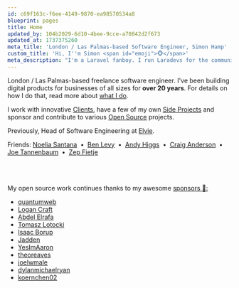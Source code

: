 ```yaml
---
id: c69f163c-f6ee-4149-9870-ea98570534a8
blueprint: pages
title: Home
updated_by: 104b2029-6d10-4bee-9cce-a70842d2f673
updated_at: 1737375260
meta_title: 'London / Las Palmas-based Software Engineer, Simon Hamp'
custom_title: 'Hi, I''m Simon <span id="emoji">🐵</span>'
meta_description: "I'm a Laravel fanboy. I run Laradevs for the community and I'm building NativePHP"
---
```

<script>
    setInterval(function() {
        let emojis = ['🐵', '🙈', '🙉', '🙊', '🐒', '😂'];
        document.getElementById('emoji').innerHTML = emojis[Math.floor(Math.random() * emojis.length)];
    }, 1000);
</script>

London / Las Palmas-based freelance software engineer. I've been building digital products for businesses of all sizes for **over 20 years**. For details on how I do that, read more about [what I do](/what-i-do).

I work with innovative [Clients](/clients), have a few of my own [Side Projects](/side-projects) and sponsor and contribute to various [Open Source](/open-source) projects.

Previously, Head of Software Engineering at <a href="https://www.elvie.com" target="_blank">Elvie</a>.


<div>
  Friends:
  <a href="https://noeliasantana.co.uk/" target="_blank">Noelia Santana</a>
  &nbsp;&bull;&nbsp;
  <a href="http://www.1by1.co.uk/" target="_blank">Ben Levy</a>
  &nbsp;&bull;&nbsp;
  <a href="https://andyhiggs.uk/" target="_blank">Andy Higgs</a>
  &nbsp;&bull;&nbsp;
  <a href="https://www.intrepidws.com/" target="_blank">Craig Anderson</a>
  &nbsp;&bull;&nbsp;
  <a href="https://joe.codes/" target="_blank">Joe Tannenbaum</a>
  &nbsp;&bull;&nbsp;
  <a href="https://zepfietje.com/" target="_blank">Zep Fietje</a>
</div>


<div style="margin-top: 4rem">
  My open source work continues thanks to my awesome <a href="https://github.com/sponsors/simonhamp" targe="_blank">sponsors 🙏:</a><br>
  <ul class="flex gap-4 flex-wrap">
    <li><a href="https://quantumweb.co" target="_blank">quantumweb</a></li>
	<li><a href="https://x.com/livewirelogan" target="_blank">Logan Craft</a></li>
	<li><a href="https://x.com/AbdelElrafa" target="_blank">Abdel Elrafa</a></li>
    <li><a href="https://x.com/TomaszLotocki" target="_blank">Tomasz Lotocki</a></li>
    <li><a href="https://github.com/MFFunmaker" target="_blank">Isaac Borup</a></li>
    <li><a href="https://github.com/jadden" target="_blank">Jadden</a></li>
    <li><a href="https://github.com/YesImAaron" target="_blank">YesImAaron</a></li>
    <li><a href="https://github.com/theoreaves" target="_blank">theoreaves</a></li>
    <li><a href="https://github.com/joelwmale" target="_blank">joelwmale</a></li>
    <li><a href="https://github.com/dylanmichaelryan" target="_blank">dylanmichaelryan</a></li>
    <li><a href="https://github.com/koernchen02" target="_blank">koernchen02</a></li>
  </ul>
</div>
